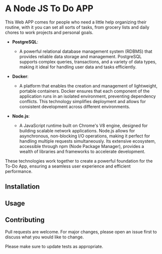 # A Node JS To Do APP

This Web APP comes for people who need a little help organizing their routine, with it you can set all sorts of tasks, from grocery lists and daily chores to work projects and personal goals.

- **PostgreSQL**: 
  - A powerful relational database management system (RDBMS) that provides reliable data storage and management. PostgreSQL supports complex queries, transactions, and a variety of data types, making it ideal for handling user data and tasks efficiently.

- **Docker**: 
  - A platform that enables the creation and management of lightweight, portable containers. Docker ensures that each component of the application runs in an isolated environment, preventing dependency conflicts. This technology simplifies deployment and allows for consistent development across different environments.

- **Node.js**: 
  - A JavaScript runtime built on Chrome's V8 engine, designed for building scalable network applications. Node.js allows for asynchronous, non-blocking I/O operations, making it perfect for handling multiple requests simultaneously. Its extensive ecosystem, accessible through npm (Node Package Manager), provides a wealth of libraries and frameworks to accelerate development.

These technologies work together to create a powerful foundation for the To-Do App, ensuring a seamless user experience and efficient performance.

## Installation



## Usage



## Contributing

Pull requests are welcome. For major changes, please open an issue first
to discuss what you would like to change.

Please make sure to update tests as appropriate.
